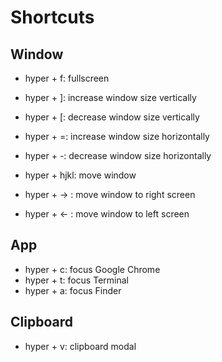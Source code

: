 # Shortcuts
## Window
- hyper + f: fullscreen

- hyper + ]: increase window size vertically
- hyper + [: decrease window size vertically
- hyper + =: increase window size horizontally
- hyper + -: decrease window size horizontally
- hyper + hjkl: move window
- hyper + -> : move window to right screen
- hyper + <- : move window to left screen

## App
- hyper + c: focus Google Chrome
- hyper + t: focus Terminal
- hyper + a: focus Finder

## Clipboard
- hyper + v: clipboard modal